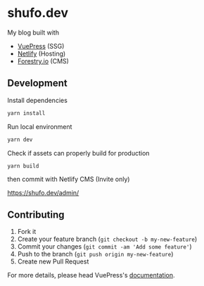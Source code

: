 # shufo.dev

My blog built with

- [VuePress](https://vuepress.vuejs.org/) (SSG)
- [Netlify](https://www.netlify.com/) (Hosting)
- [Forestry.io](https://app.forestry.io/) (CMS)

## Development

Install dependencies

```bash
yarn install
```

Run local environment

```bash
yarn dev
```

Check if assets can properly build for production

```
yarn build
```

then commit with Netlify CMS (Invite only)

https://shufo.dev/admin/

## Contributing

1.  Fork it
2.  Create your feature branch (`git checkout -b my-new-feature`)
3.  Commit your changes (`git commit -am 'Add some feature'`)
4.  Push to the branch (`git push origin my-new-feature`)
5.  Create new Pull Request

For more details, please head VuePress's [documentation](https://v1.vuepress.vuejs.org/).
